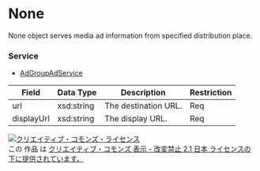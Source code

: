 # None
None object serves media ad information from specified distribution place.
### Service
+ [AdGroupAdService](../services/AdGroupAdService.md)

| Field | Data Type | Description | Restriction | 
|---|---|---|---|
| url| xsd:string| The destination URL.| Req |
| displayUrl| xsd:string| The display URL.| Req |
<a rel="license" href="http://creativecommons.org/licenses/by-nd/2.1/jp/"><img alt="クリエイティブ・コモンズ・ライセンス" style="border-width:0" src="https://i.creativecommons.org/l/by-nd/2.1/jp/88x31.png" /></a><br />この 作品 は <a rel="license" href="http://creativecommons.org/licenses/by-nd/2.1/jp/">クリエイティブ・コモンズ 表示 - 改変禁止 2.1 日本 ライセンスの下に提供されています。</a>
